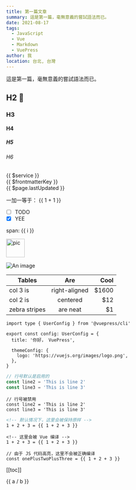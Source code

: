 ```yaml
---
title: 第一篇文章
summary: 這是第一篇，毫無意義的嘗試語法而已。
date: 2021-08-17
tags: 
  - JavaScript
  - Vue
  - Markdown
  - VuePress
author: 我
location: 台北, 台灣
---
```


這是第一篇，毫無意義的嘗試語法而已。

## H2 :tada:
### H3
#### H4
##### H5
###### H6


<div>{{ $service }}</div>
<div>{{ $frontmatterKey }}</div>
<div>{{ $page.lastUpdated }}</div>


<!-- 这是默认主题内置的 `<Badge />` 组件 <Badge text="演示" /> -->

一加一等于： {{ 1 + 1 }}

- [ ] TODO
- [x] YEE

<span v-for="i in 3"> span: {{ i }} </span>

<img class="zoom-custom-imgs" :src="$withBase('/images/pic.png')" alt="pic" width="50" />

![An image](@/images/pic.png)

| Tables        | Are           | Cool  |
| ------------- |:-------------:| -----:|
| col 3 is      | right-aligned | $1600 |
| col 2 is      | centered      |   $12 |
| zebra stripes | are neat      |    $1 |




```ts{1,6-8}
import type { UserConfig } from '@vuepress/cli'

export const config: UserConfig = {
  title: '你好， VuePress',

  themeConfig: {
    logo: 'https://vuejs.org/images/logo.png',
  },
}
```

```ts
// 行号默认是启用的
const line2 = 'This is line 2'
const line3 = 'This is line 3'
```

```ts:no-line-numbers
// 行号被禁用
const line2 = 'This is line 2'
const line3 = 'This is line 3'
```

```md
<!-- 默认情况下，这里会被保持原样 -->
1 + 2 + 3 = {{ 1 + 2 + 3 }}
```

```md:no-v-pre
<!-- 这里会被 Vue 编译 -->
1 + 2 + 3 = {{ 1 + 2 + 3 }}
```

```js:no-v-pre
// 由于 JS 代码高亮，这里不会被正确编译
const onePlusTwoPlusThree = {{ 1 + 2 + 3 }}
```

<!-- <div>{{ $site }}</div>
<div>{{ $page }}</div>
<div>{{ $frontmatter }}</div> -->
[[toc]]

{{ a / b }}

<script>
export default {
  data() {
    return {
      a: 1,
      b: 100,
    }
  }
}

</script>